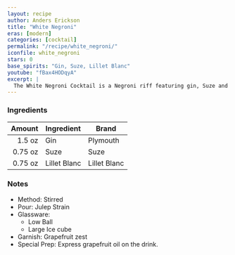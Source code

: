 ```yaml
---
layout: recipe
author: Anders Erickson
title: "White Negroni"
eras: [modern]
categories: [cocktail]
permalink: "/recipe/white_negroni/"
iconfile: white_negroni
stars: 0
base_spirits: "Gin, Suze, Lillet Blanc"
youtube: "fBax4HODqyA"
excerpt: |
  The White Negroni Cocktail is a Negroni riff featuring gin, Suze and Lillet Blanc. It’s light, bittersweet and floral.
---
```


### Ingredients

|  Amount | Ingredient   | Brand        |
| ------: | ------------ | ------------ |
|  1.5 oz | Gin          | Plymouth     |
| 0.75 oz | Suze         | Suze         |
| 0.75 oz | Lillet Blanc | Lillet Blanc |

### Notes

- Method: Stirred
- Pour: Julep Strain
- Glassware:
  - Low Ball
  - Large Ice cube
- Garnish: Grapefruit zest
- Special Prep: Express grapefruit oil on the drink.
